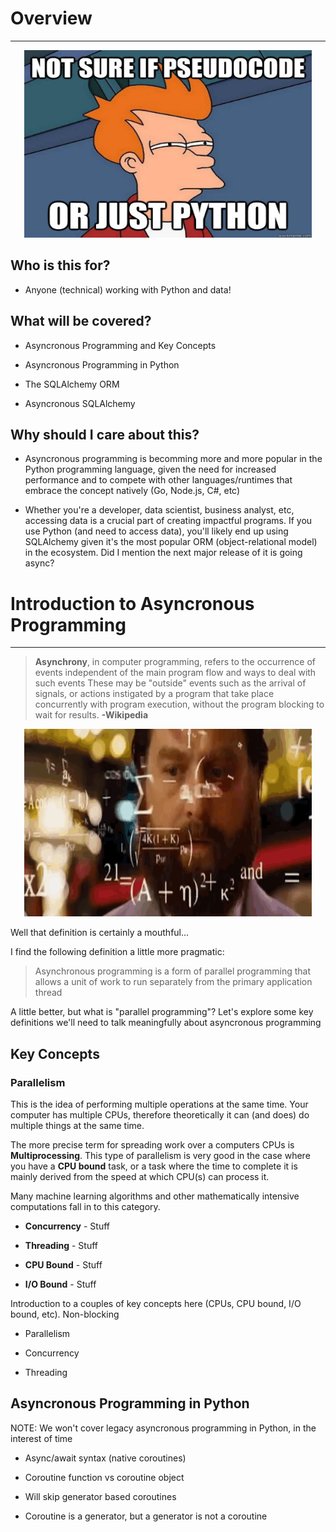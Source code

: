 # Overview

---

<p align="center">
  <img width="460" height="300" src="assets/python-pseudo.jpg">
</p>

## Who is this for?

- Anyone (technical) working with Python and data!

## What will be covered?

- Asyncronous Programming and Key Concepts

- Asyncronous Programming in Python

- The SQLAlchemy ORM

- Asyncronous SQLAlchemy

## Why should I care about this?

- Asyncronous programming is becomming more and more popular in the Python programming language, given the need for increased performance and to compete with other languages/runtimes that embrace the concept natively (Go, Node.js, C#, etc)

- Whether you're a developer, data scientist, business analyst, etc, accessing data is a crucial part of creating impactful programs. If you use Python (and need to access data), you'll likely end up using SQLAlchemy given it's the most popular ORM (object-relational model) in the ecosystem. Did I mention the next major release of it is going async?

# Introduction to Asyncronous Programming

---

> **Asynchrony**, in computer programming, refers to the occurrence of events independent of the main program flow and ways to deal with such events
> These may be "outside" events such as the arrival of signals, or actions instigated by a program that take place concurrently with program execution, without the program blocking to wait for results. **-Wikipedia**

<p align="center">
  <img width="460" height="300" src="assets/maths.gif">
</p>

Well that definition is certainly a mouthful...

I find the following definition a little more pragmatic:

> Asynchronous programming is a form of parallel programming that allows a unit of work to run separately from the primary application thread

A little better, but what is "parallel programming"? Let's explore some key definitions we'll need to talk meaningfully about asyncronous programming

## Key Concepts

### Parallelism

This is the idea of performing multiple operations at the same time. Your computer has multiple CPUs, therefore theoretically it can (and does) do multiple things at the same time.

The more precise term for spreading work over a computers CPUs is **Multiprocessing**. This type of parallelism is very good in the case where you have a **CPU bound** task, or a task where the time to complete it is mainly derived from the speed at which CPU(s) can process it.

Many machine learning algorithms and other mathematically intensive computations fall in to this category.

- **Concurrency** - Stuff

- **Threading** - Stuff

- **CPU Bound** - Stuff

- **I/O Bound** - Stuff

Introduction to a couples of key concepts here (CPUs, CPU bound, I/O bound, etc). Non-blocking

- Parallelism

- Concurrency

- Threading

## Asyncronous Programming in Python

NOTE: We won't cover legacy asyncronous programming in Python, in the interest of time

- Async/await syntax (native coroutines)

- Coroutine function vs coroutine object

- Will skip generator based coroutines

- Coroutine is a generator, but a generator is not a coroutine
